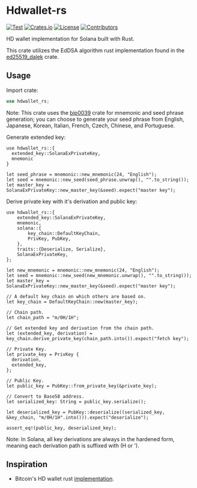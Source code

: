 # Hdwallet-rs

[![Test][test-src]][test-href]
[![Crates.io][crate-src]][crate-href]
[![License][license-src]][license-href]
[![Contributors][contributors-src]][contributors-href]

HD wallet implementation for Solana built with Rust.

This crate utilizes the EdDSA algorithm rust implementation found in the [ed25519_dalek](https://docs.rs/ed25519-dalek/latest/ed25519_dalek/) crate.

## Usage

Import crate:

```rust
use hdwallet_rs;
```

Note: This crate uses the [bip0039](https://github.com/koushiro/bip0039) crate for mnemonic and seed phrase generation; you can choose to generate your seed phrase from English, Japanese, Korean, Italian, French, Czech, Chinese, and Portuguese.

Generate extended key:

```
use hdwallet_rs::{
  extended_key::SolanaExPrivateKey,
  mnemonic
}

let seed_phrase = mnemonic::new_mnemonic(24, "English");
let seed = mnemonic::new_seed(seed_phrase.unwrap(), "".to_string());
let master_key = SolanaExPrivateKey::new_master_key(&seed).expect("master key");
```

Derive private key with it's derivation and public key:

```
use hdwallet_rs::{
    extended_key::SolanaExPrivateKey,
    mnemonic,
    solana::{
        key_chain::DefaultKeyChain,
        PrivKey, PubKey,
    },
    traits::{Deserialize, Serialize},
    SolanaExPrivateKey,
};

let new_mnemonic = mnemonic::new_mnemonic(24, "English");
let seed = mnemonic::new_seed(new_mnemonic.unwrap(), "".to_string());
let master_key = SolanaExPrivateKey::new_master_key(&seed).expect("master key");

// A default key chain on which others are based on.
let key_chain = DefaultKeyChain::new(master_key);

// Chain path.
let chain_path = "m/0H/1H";

// Get extended key and derivation from the chain path.
let (extended_key, derivation) = key_chain.derive_private_key(chain_path.into()).expect("fetch key");

// Private Key.
let private_key = PrivKey {
  derivation,
  extended_key,
};

// Public Key.
let public_key = PubKey::from_private_key(&private_key);

// Convert to Base58 address.
let serialized_key: String = public_key.serialize();

let deserialized_key = PubKey::deserialize((serialized_key, &key_chain, "m/0H/1H".into())).expect("deserialize");

assert_eq!(public_key, deserialized_key);
```

Note: In Solana, all key derivations are always in the hardened form, meaning each derivation path is suffixed with (H or ').

## Inspiration

- Bitcoin's HD wallet rust [implementation](https://github.com/jjyr/hdwallet/tree/master/src).

[test-src]: https://github.com/ecj222/hdwallet-rs/actions/workflows/test.yml/badge.svg
[test-href]: https://github.com/ECJ222/hdwallet-rs/blob/main/.github/workflows/test.yml
[crate-src]: https://img.shields.io/crates/v/hdwallet-rs
[crate-href]: https://crates.io/crates/hdwallet-rs
[license-src]: https://img.shields.io/badge/License-MIT-blue.svg
[license-href]: https://github.com/ecj222/hdwallet-rs/blob/main/LICENSE
[contributors-src]: https://img.shields.io/github/contributors/ecj222/hdwallet-rs
[contributors-href]: https://github.com/TribecaHQ/tribeca/graphs/contributors
